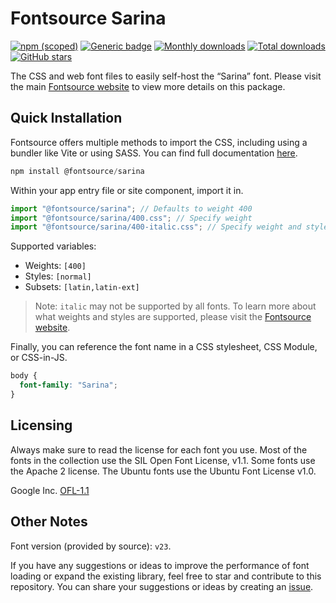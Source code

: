 # Fontsource Sarina

[![npm (scoped)](https://img.shields.io/npm/v/@fontsource/sarina?color=brightgreen)](https://www.npmjs.com/package/@fontsource/sarina) [![Generic badge](https://img.shields.io/badge/fontsource-passing-brightgreen)](https://github.com/fontsource/fontsource) [![Monthly downloads](https://badgen.net/npm/dm/@fontsource/sarina)](https://github.com/fontsource/fontsource) [![Total downloads](https://badgen.net/npm/dt/@fontsource/sarina)](https://github.com/fontsource/fontsource) [![GitHub stars](https://img.shields.io/github/stars/fontsource/fontsource.svg?style=social&label=Star)](https://github.com/fontsource/fontsource/stargazers)

The CSS and web font files to easily self-host the “Sarina” font. Please visit the main [Fontsource website](https://fontsource.org/fonts/sarina) to view more details on this package.

## Quick Installation

Fontsource offers multiple methods to import the CSS, including using a bundler like Vite or using SASS. You can find full documentation [here](https://fontsource.org/docs/getting-started/introduction).

```javascript
npm install @fontsource/sarina
```

Within your app entry file or site component, import it in.

```javascript
import "@fontsource/sarina"; // Defaults to weight 400
import "@fontsource/sarina/400.css"; // Specify weight
import "@fontsource/sarina/400-italic.css"; // Specify weight and style
```

Supported variables:
- Weights: `[400]`
- Styles: `[normal]`
- Subsets: `[latin,latin-ext]`

> Note: `italic` may not be supported by all fonts. To learn more about what weights and styles are supported, please visit the [Fontsource website](https://fontsource.org/fonts/sarina).

Finally, you can reference the font name in a CSS stylesheet, CSS Module, or CSS-in-JS.

```css
body {
  font-family: "Sarina";
}
```

## Licensing
Always make sure to read the license for each font you use. Most of the fonts in the collection use the SIL Open Font License, v1.1. Some fonts use the Apache 2 license. The Ubuntu fonts use the Ubuntu Font License v1.0.

Google Inc.
[OFL-1.1](http://scripts.sil.org/OFL)

## Other Notes
Font version (provided by source): `v23`.

If you have any suggestions or ideas to improve the performance of font loading or expand the existing library, feel free to star and contribute to this repository. You can share your suggestions or ideas by creating an [issue](https://github.com/fontsource/fontsource/issues).